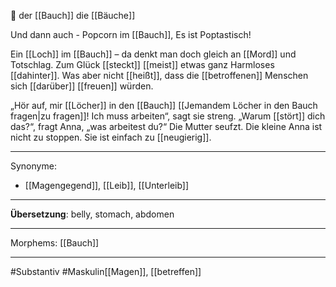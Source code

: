 🔵 der [[Bauch]]
die [[Bäuche]]

Und dann auch - Popcorn im [[Bauch]], Es ist Poptastisch!  

 Ein [[Loch]] im [[Bauch]] – da denkt man doch gleich an [[Mord]] und Totschlag. Zum Glück [[steckt]] [[meist]] etwas ganz Harmloses [[dahinter]]. Was aber nicht [[heißt]], dass die [[betroffenen]] Menschen sich [[darüber]] [[freuen]] würden.

„Hör auf, mir [[Löcher]] in den [[Bauch]] [[Jemandem Löcher in den Bauch fragen|zu fragen]]! Ich muss arbeiten“, sagt sie streng. „Warum [[stört]] dich das?“, fragt Anna, „was arbeitest du?“ Die Mutter seufzt. Die kleine Anna ist nicht zu stoppen. Sie ist einfach zu [[neugierig]].

---
Synonyme:
- [[Magengegend]], [[Leib]], [[Unterleib]]

---
**Übersetzung**: belly, stomach, abdomen

---

Morphems:
[[Bauch]]

---
#Substantiv #Maskulin[[Magen]], [[betreffen]]